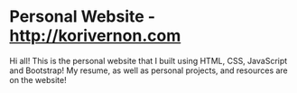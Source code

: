 # Personal Website - http://korivernon.com

Hi all! This is the personal website that I built using HTML, CSS, JavaScript and Bootstrap! My resume, as well as personal projects, and resources are on the website!
